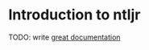 # Introduction to ntljr

TODO: write [great documentation](http://jacobian.org/writing/what-to-write/)
